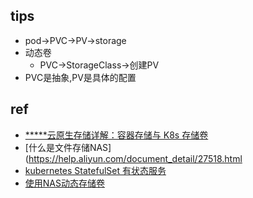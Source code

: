 
## tips

+ pod->PVC->PV->storage
+ 动态卷
    + PVC->StorageClass->创建PV
+ PVC是抽象,PV是具体的配置

## ref
<!-- 存储 -->
+ [*****云原生存储详解：容器存储与 K8s 存储卷](https://developer.aliyun.com/article/765667)
+ [什么是文件存储NAS](https://help.aliyun.com/document_detail/27518.html
+ [kubernetes StatefulSet 有状态服务](https://developer.aliyun.com/article/697270)
+ [使用NAS动态存储卷](https://help.aliyun.com/document_detail/144398.html)